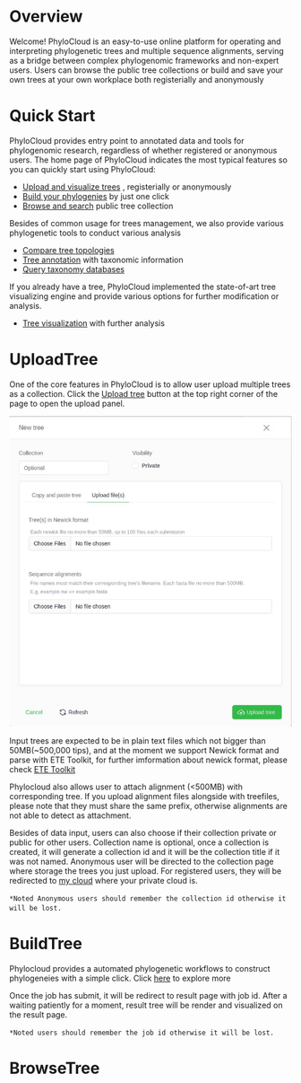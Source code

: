 # Overview
Welcome! PhyloCloud is an easy-to-use online platform for operating and interpreting phylogenetic trees and multiple sequence alignments, serving as a bridge between complex phylogenomic frameworks and non-expert users. Users can browse the public tree collections or build and save your own trees at your own workplace both registerially and anonymously

# Quick Start
 PhyloCloud provides entry point to annotated data and tools for phylogenomic research, regardless of whether registered or anonymous users. The home page of PhyloCloud indicates the most typical features so you can quickly start using PhyloCloud:

 - [Upload and visualize trees](#uploadtree) , registerially or anonymously
 - [Build your phylogenies](#buildtree)  by just one click
 - [Browse and search](#browsetree) public tree collection

Besides of common usage for trees management, we also provide various phylogenetic tools to conduct various analysis

 - [Compare tree topologies](#comparetree)
 - [Tree annotation](#annotatetree) with taxonomic information
 - [Query taxonomy databases](#taxaquery) 

If you already have a tree, PhyloCloud implemented the state-of-art tree visualizing engine and provide various options for further modification or analysis.

- [Tree visualization](#treepage) with further analysis

# UploadTree
One of the core features in PhyloCloud is to allow user upload multiple trees as a collection. Click the [Upload tree](https://phylocloud.cgmlab.org/) button at the top right corner of the page to open the upload panel.

![uploadTree](./img/uploadtree2.jpeg)

Input trees are expected to be in plain text files which not bigger than 50MB(~500,000 tips), and at the moment we support Newick format and parse with ETE Toolkit, for further imformation about newick format, please check [ETE Toolkit](http://etetoolkit.org/docs/latest/tutorial/tutorial_trees.html#reading-newick-trees)

Phylocloud also allows user to attach alignment (<500MB) with corresponding tree. If you upload alignment files alongside with treefiles, please note that they must share the same prefix, otherwise alignments are not able to detect as attachment.

Besides of data input, users can also choose if their collection private or public for other users. Collection name is optional, once a collection is created, it will generate a collection id and it will be the collection title if it was not named. Anonymous user will be directed to the collection page where storage the trees you just upload. For registered users, they will be redirected to [my cloud](https://phylocloud.cgmlab.org/my_cloud/) where your private cloud is. 

``` *Noted Anonymous users should remember the collection id otherwise it will be lost. ```

# BuildTree
Phylocloud provides a automated phylogenetic workflows to construct phylogeneies with a simple click. Click [here](https://phylocloud.cgmlab.org/tree_build/) to explore more

Once the job has submit, it will be redirect to result page with job id. After a waiting patiently for a moment, result tree will be render and visualized on the result page. 

``` *Noted users should remember the job id otherwise it will be lost. ```

# BrowseTree






